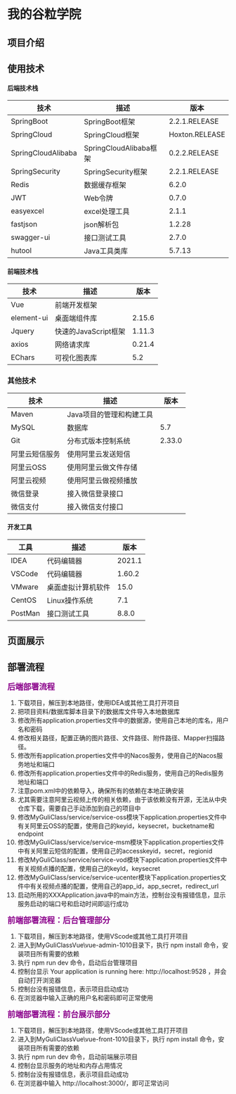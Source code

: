 # 我的谷粒学院

## 项目介绍





## 使用技术

#### 后端技术栈

| 技术               | 描述                   | 版本           |
| ------------------ | ---------------------- | -------------- |
| SpringBoot         | SpringBoot框架         | 2.2.1.RELEASE  |
| SpringCloud        | SpringCloud框架        | Hoxton.RELEASE |
| SpringCloudAlibaba | SpringCloudAlibaba框架 | 0.2.2.RELEASE  |
| SpringSecurity     | SpringSecurity框架     | 2.2.1.RELEASE  |
| Redis              | 数据缓存框架           | 6.2.0          |
| JWT                | Web令牌                | 0.7.0          |
| easyexcel          | excel处理工具          | 2.1.1          |
| fastjson           | json解析包             | 1.2.28         |
| swagger-ui         | 接口测试工具           | 2.7.0          |
| hutool             | Java工具类库           | 5.7.13         |

#### 前端技术栈

| 技术       | 描述                 | 版本   |
| ---------- | -------------------- | ------ |
| Vue        | 前端开发框架         |        |
| element-ui | 桌面端组件库         | 2.15.6 |
| Jquery     | 快速的JavaScript框架 | 1.11.3 |
| axios      | 网络请求库           | 0.21.4 |
| EChars     | 可视化图表库         | 5.2    |

### 其他技术

| 技术    | 描述                     | 版本   |
| ------- | -------------------| ------ |
| Maven   | Java项目的管理和构建工具 |        |
| MySQL   | 数据库                   | 5.7    |
| Git     | 分布式版本控制系统       | 2.33.0 |
| 阿里云短信服务 | 使用阿里云发送短信 |  |
| 阿里云OSS | 使用阿里云做文件存储 |  |
| 阿里云视频 | 使用阿里云做视频播放 |  |
| 微信登录 | 接入微信登录接口 |  |
| 微信支付 | 接入微信支付接口 |  |

#### 开发工具

| 工具     | 描述                   | 版本    |
| --------| ------------------------| --------|
| IDEA    | 代码编辑器               | 2021.1 |
| VSCode  | 代码编辑器               | 1.60.2 |
| VMware  | 桌面虚拟计算机软件       | 15.0   |
| CentOS  | Linux操作系统          | 7.1    |
| PostMan | 接口测试工具             | 8.8.0  |



## 页面展示








## 部署流程

<font color=DarkMagenta size=4px>**后端部署流程**</font>

1. 下载项目，解压到本地路径，使用IDEA或其他工具打开项目
2. 把项目资料/数据库脚本目录下的数据库文件导入本地数据库
3. 修改所有application.properties文件中的数据源，使用自己本地的库名，用户名和密码
4. 修改相关路径，配置正确的图片路径、文件路径、附件路径、Mapper扫描路径。
5. 修改所有application.properties文件中的Nacos服务，使用自己的Nacos服务地址和端口
6. 修改所有application.properties文件中的Redis服务，使用自己的Redis服务地址和端口
7. 注意pom.xml中的依赖导入，确保所有的依赖在本地正确安装
8. 尤其需要注意阿里云视频上传的相关依赖，由于该依赖没有开源，无法从中央仓库下载，需要自己手动添加到自己的项目中
9. 修改MyGuliClass/service/service-oss模块下application.properties文件中有关阿里云OSS的配置，使用自己的keyid，keysecret，bucketname和endpoint
10. 修改MyGuliClass/service/service-msm模块下application.properties文件中有关阿里云短信的配置，使用自己的accesskeyid，secret，regionid
11. 修改MyGuliClass/service/service-vod模块下application.properties文件中有关视频点播的配置，使用自己的keyId，keysecret
12. 修改MyGuliClass/service/service-ucenter模块下application.properties文件中有关视频点播的配置，使用自己的app_id，app_secret，redirect_url
13. 启动所用的XXXApplication.java中的main方法，控制台没有报错信息，显示服务启动的端口号和启动时间即运行成功

<font color=DarkMagenta size=4px>**前端部署流程：后台管理部分**</font>

1. 下载项目，解压到本地路径，使用VScode或其他工具打开项目
2. 进入到MyGuliClassVue\vue-admin-1010目录下，执行 npm install 命令，安装项目所有需要的依赖
3. 执行 npm run dev 命令，启动后台管理项目
4. 控制台显示 Your application is running here: http://localhost:9528 ，并会自动打开浏览器
5. 控制台没有报错信息，表示项目启动成功
6. 在浏览器中输入正确的用户名和密码即可正常使用

<font color=DarkMagenta size=4px>**前端部署流程：前台展示部分**</font>

1. 下载项目，解压到本地路径，使用VScode或其他工具打开项目
2. 进入到MyGuliClassVue\vue-front-1010目录下，执行 npm install 命令，安装项目所有需要的依赖
3. 执行 npm run dev 命令，启动前端展示项目
4. 控制台显示服务的地址和内存占用情况
5. 控制台没有报错信息，表示项目启动成功
6. 在浏览器中输入 http://localhost:3000/，即可正常访问

